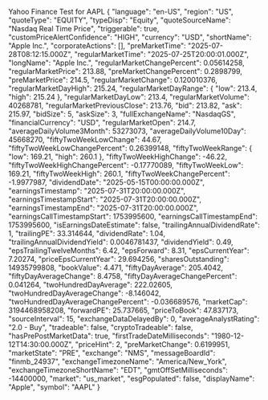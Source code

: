 Yahoo Finance Test for AAPL
{
"language": "en-US",
"region": "US",
"quoteType": "EQUITY",
"typeDisp": "Equity",
"quoteSourceName": "Nasdaq Real Time Price",
"triggerable": true,
"customPriceAlertConfidence": "HIGH",
"currency": "USD",
"shortName": "Apple Inc.",
"corporateActions": [],
"preMarketTime": "2025-07-28T08:12:15.000Z",
"regularMarketTime": "2025-07-25T20:00:01.000Z",
"longName": "Apple Inc.",
"regularMarketChangePercent": 0.05614258,
"regularMarketPrice": 213.88,
"preMarketChangePercent": 0.2898799,
"preMarketPrice": 214.5,
"regularMarketChange": 0.120010376,
"regularMarketDayHigh": 215.24,
"regularMarketDayRange": {
"low": 213.4,
"high": 215.24
},
"regularMarketDayLow": 213.4,
"regularMarketVolume": 40268781,
"regularMarketPreviousClose": 213.76,
"bid": 213.82,
"ask": 215.97,
"bidSize": 5,
"askSize": 3,
"fullExchangeName": "NasdaqGS",
"financialCurrency": "USD",
"regularMarketOpen": 214.7,
"averageDailyVolume3Month": 53273073,
"averageDailyVolume10Day": 45668270,
"fiftyTwoWeekLowChange": 44.67,
"fiftyTwoWeekLowChangePercent": 0.26399148,
"fiftyTwoWeekRange": {
"low": 169.21,
"high": 260.1
},
"fiftyTwoWeekHighChange": -46.22,
"fiftyTwoWeekHighChangePercent": -0.17770089,
"fiftyTwoWeekLow": 169.21,
"fiftyTwoWeekHigh": 260.1,
"fiftyTwoWeekChangePercent": -1.9977987,
"dividendDate": "2025-05-15T00:00:00.000Z",
"earningsTimestamp": "2025-07-31T20:00:00.000Z",
"earningsTimestampStart": "2025-07-31T20:00:00.000Z",
"earningsTimestampEnd": "2025-07-31T20:00:00.000Z",
"earningsCallTimestampStart": 1753995600,
"earningsCallTimestampEnd": 1753995600,
"isEarningsDateEstimate": false,
"trailingAnnualDividendRate": 1,
"trailingPE": 33.314644,
"dividendRate": 1.04,
"trailingAnnualDividendYield": 0.0046781437,
"dividendYield": 0.49,
"epsTrailingTwelveMonths": 6.42,
"epsForward": 8.31,
"epsCurrentYear": 7.20274,
"priceEpsCurrentYear": 29.694256,
"sharesOutstanding": 14935799808,
"bookValue": 4.471,
"fiftyDayAverage": 205.4042,
"fiftyDayAverageChange": 8.4758,
"fiftyDayAverageChangePercent": 0.041264,
"twoHundredDayAverage": 222.02605,
"twoHundredDayAverageChange": -8.146042,
"twoHundredDayAverageChangePercent": -0.036689576,
"marketCap": 3194468958208,
"forwardPE": 25.737665,
"priceToBook": 47.837173,
"sourceInterval": 15,
"exchangeDataDelayedBy": 0,
"averageAnalystRating": "2.0 - Buy",
"tradeable": false,
"cryptoTradeable": false,
"hasPrePostMarketData": true,
"firstTradeDateMilliseconds": "1980-12-12T14:30:00.000Z",
"priceHint": 2,
"preMarketChange": 0.6199951,
"marketState": "PRE",
"exchange": "NMS",
"messageBoardId": "finmb_24937",
"exchangeTimezoneName": "America/New_York",
"exchangeTimezoneShortName": "EDT",
"gmtOffSetMilliseconds": -14400000,
"market": "us_market",
"esgPopulated": false,
"displayName": "Apple",
"symbol": "AAPL"
}
